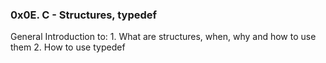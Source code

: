 ### 0x0E. C - Structures, typedef
General Introduction to:
    1. What are structures, when, why and how to use them
    2. How to use typedef

